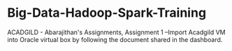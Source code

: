# Big-Data-Hadoop-Spark-Training
ACADGILD - Abarajithan's Assignments, Assignment 1 –Import Acadgild VM into Oracle virtual box by following the document shared in the dashboard.
